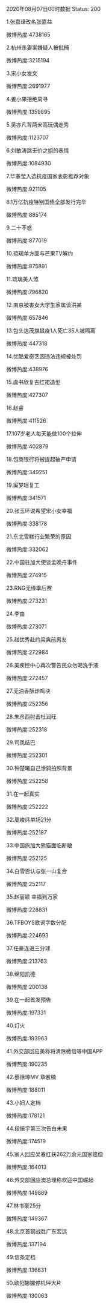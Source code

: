 2020年08月07日00时数据
Status: 200

1.张嘉译改名张嘉益

微博热度:4738165

2.杭州杀妻案嫌疑人被批捕

微博热度:3215194

3.宋小女发文

微博热度:2691977

4.姜小果拒绝周寻

微博热度:1359895

5.吴亦凡背两米高玩偶走秀

微博热度:1123707

6.刘敏涛跳无价之姐的表情

微博热度:1084930

7.华春莹入选抗疫国家表彰推荐对象

微博热度:921105

8.1万亿抗疫特别国债全部发行完毕

微博热度:885174

9.二十不惑

微博热度:877019

10.琉璃单方面与芒果TV解约

微博热度:875891

11.琉璃美人煞

微博热度:796820

12.南京被害女大学生家属谈洪某

微博热度:657846

13.包头达茂旗鼠疫1人死亡35人被隔离

微博热度:447318

14.优酷爱奇艺因违法违规被处罚

微博热度:438976

15.虞书欣复古红裙造型

微博热度:427307

16.赵睿

微博热度:411526

17.107岁老人每天能做100个拉伸

微博热度:402879

18.包商银行将被提起破产申请

微博热度:349251

19.奚梦瑶复工

微博热度:341571

20.张玉环说希望宋小女幸福

微博热度:338178

21.东北雪糕行业繁荣的原因

微博热度:332062

22.中国驻加大使谈孟晚舟事件

微博热度:274915

23.RNG无缘季后赛

微博热度:273231

24.李由

微博热度:273071

25.赵优秀赴约梁爽前男友

微博热度:272984

26.美疾控中心再次警告民众勿喝洗手液

微博热度:272457

27.无油香酥炸鸡块

微博热度:252356

28.朱彦西肘击杜润旺

微博热度:252318

29.司凤结巴

微博热度:252301

30.钟楚曦自己涂鸦拍照背景

微博热度:252258

31.在一起真实

微博热度:252222

32.周峻纬单场21分

微博热度:252187

33.中国旅加大熊猫面临断粮

微博热度:252125

34.白雪否认与张一山复合

微博热度:252117

35.赵丽颖 幸福到万家

微博热度:228831

36.TFBOYS歌词字数分配

微博热度:224693

37.任豪连进三分球

微博热度:213763

38.绵阳凯德

微博热度:200138

39.在一起首发预告

微博热度:197331

40.灯火

微博热度:193963

41.外交部回应美称将清除微信等中国APP

微博热度:190235

42.蔡徐坤MV 章若楠

微博热度:188011

43.小妇人定档

微博热度:178121

44.段振宇第三次告白未果

微博热度:174519

45.家人回应吴春红获262万余元国家赔偿

微博热度:164013

46.外交部回应澳总理称欢迎中国崛起

微博热度:149869

47.林书豪25分

微博热度:149367

48.北京首钢战胜广东宏远

微博热度:137194

49.信条定档

微博热度:136631

50.欧阳娜娜停机坪大片

微博热度:130063

